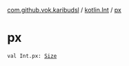 [com.github.vok.karibudsl](../index.md) / [kotlin.Int](index.md) / [px](.)

# px

`val Int.px: `[`Size`](../-size/index.md)